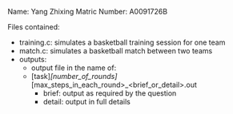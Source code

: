 Name: Yang Zhixing
Matric Number: A0091726B

Files contained:

- training.c:
	simulates a basketball training session for one team
- match.c: 
	simulates a basketball match between two teams
- outputs:
	- output file in the name of: 
	- [task]_[number_of_rounds]_[max_steps_in_each_round>_<brief_or_detail>.out
		- brief: output as required by the question
		- detail: output in full details